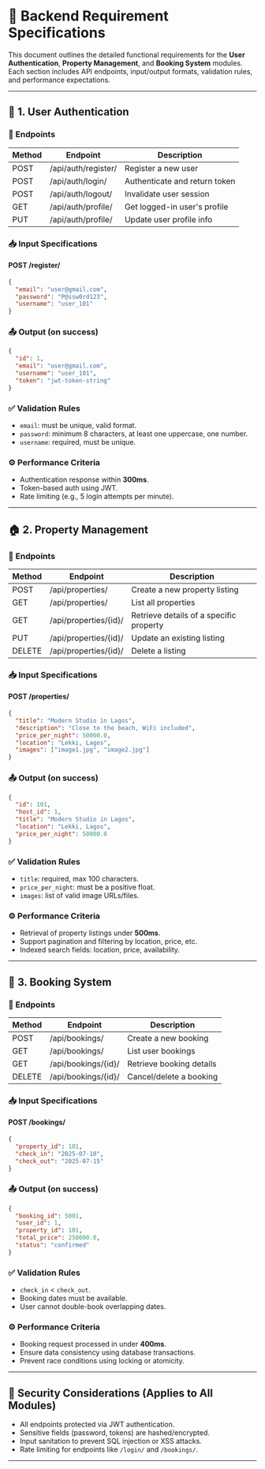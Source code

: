 # 📄 Backend Requirement Specifications

This document outlines the detailed functional requirements for the **User Authentication**, **Property Management**, and **Booking System** modules. Each section includes API endpoints, input/output formats, validation rules, and performance expectations.

---

## 🔐 1. User Authentication

### 🔧 Endpoints

| Method | Endpoint            | Description                   |
| ------ | ------------------- | ----------------------------- |
| POST   | /api/auth/register/ | Register a new user           |
| POST   | /api/auth/login/    | Authenticate and return token |
| POST   | /api/auth/logout/   | Invalidate user session       |
| GET    | /api/auth/profile/  | Get logged-in user's profile  |
| PUT    | /api/auth/profile/  | Update user profile info      |

### 📥 Input Specifications

#### POST /register/

```json
{
  "email": "user@gmail.com",
  "password": "P@ssw0rd123",
  "username": "user_101"
}
```

### 📤 Output (on success)

```json
{
  "id": 1,
  "email": "user@gmail.com",
  "username": "user_101",
  "token": "jwt-token-string"
}
```

### ✅ Validation Rules

- `email`: must be unique, valid format.
- `password`: minimum 8 characters, at least one uppercase, one number.
- `username`: required, must be unique.

### ⚙️ Performance Criteria

- Authentication response within **300ms**.
- Token-based auth using JWT.
- Rate limiting (e.g., 5 login attempts per minute).

---

## 🏠 2. Property Management

### 🔧 Endpoints

| Method | Endpoint              | Description                             |
| ------ | --------------------- | --------------------------------------- |
| POST   | /api/properties/      | Create a new property listing           |
| GET    | /api/properties/      | List all properties                     |
| GET    | /api/properties/{id}/ | Retrieve details of a specific property |
| PUT    | /api/properties/{id}/ | Update an existing listing              |
| DELETE | /api/properties/{id}/ | Delete a listing                        |

### 📥 Input Specifications

#### POST /properties/

```json
{
  "title": "Modern Studio in Lagos",
  "description": "Close to the beach, WiFi included",
  "price_per_night": 50000.0,
  "location": "Lekki, Lagos",
  "images": ["image1.jpg", "image2.jpg"]
}
```

### 📤 Output (on success)

```json
{
  "id": 101,
  "host_id": 1,
  "title": "Modern Studio in Lagos",
  "location": "Lekki, Lagos",
  "price_per_night": 50000.0
}
```

### ✅ Validation Rules

- `title`: required, max 100 characters.
- `price_per_night`: must be a positive float.
- `images`: list of valid image URLs/files.

### ⚙️ Performance Criteria

- Retrieval of property listings under **500ms**.
- Support pagination and filtering by location, price, etc.
- Indexed search fields: location, price, availability.

---

## 🧾 3. Booking System

### 🔧 Endpoints

| Method | Endpoint            | Description              |
| ------ | ------------------- | ------------------------ |
| POST   | /api/bookings/      | Create a new booking     |
| GET    | /api/bookings/      | List user bookings       |
| GET    | /api/bookings/{id}/ | Retrieve booking details |
| DELETE | /api/bookings/{id}/ | Cancel/delete a booking  |

### 📥 Input Specifications

#### POST /bookings/

```json
{
  "property_id": 101,
  "check_in": "2025-07-10",
  "check_out": "2025-07-15"
}
```

### 📤 Output (on success)

```json
{
  "booking_id": 5001,
  "user_id": 1,
  "property_id": 101,
  "total_price": 250000.0,
  "status": "confirmed"
}
```

### ✅ Validation Rules

- `check_in` < `check_out`.
- Booking dates must be available.
- User cannot double-book overlapping dates.

### ⚙️ Performance Criteria

- Booking request processed in under **400ms**.
- Ensure data consistency using database transactions.
- Prevent race conditions using locking or atomicity.

---

## 🔐 Security Considerations (Applies to All Modules)

- All endpoints protected via JWT authentication.
- Sensitive fields (password, tokens) are hashed/encrypted.
- Input sanitation to prevent SQL injection or XSS attacks.
- Rate limiting for endpoints like `/login/` and `/bookings/`.

---
